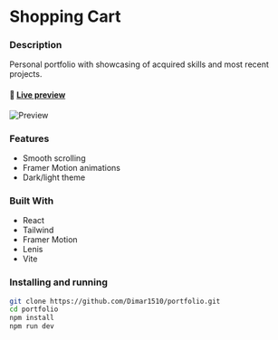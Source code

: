 # Shopping Cart

### **Description**

Personal portfolio with showcasing of acquired skills and most recent projects.

#### 🔗 [Live preview](https://dimarportfolio.netlify.app/)

![Preview](public/screen.gif)

### **Features**

- Smooth scrolling
- Framer Motion animations
- Dark/light theme

### **Built With**

- React
- Tailwind
- Framer Motion
- Lenis
- Vite

### Installing and running

```bash
git clone https://github.com/Dimar1510/portfolio.git
cd portfolio
npm install
npm run dev
```
